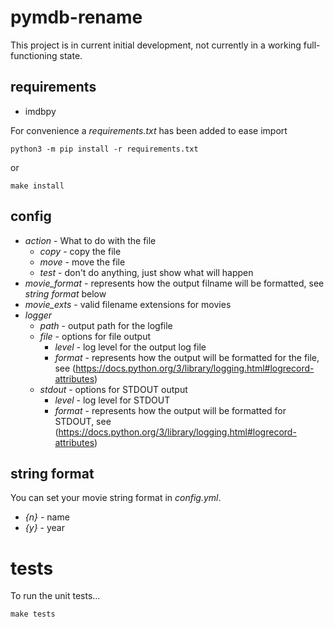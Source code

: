 # pymdb-rename
This project is in current initial development, not currently in a working full-functioning state.

## requirements
* imdbpy

For convenience a *requirements.txt* has been added to ease import

`python3 -m pip install -r requirements.txt`

or

`make install`

## config
* *action* - What to do with the file
  * *copy* - copy the file
  * *move* - move the file
  * *test* - don't do anything, just show what will happen
* *movie_format* - represents how the output filname will be formatted, see *string format* below
* *movie_exts* - valid filename extensions for movies
* *logger*
  * *path* - output path for the logfile
  * *file* - options for file output
    * *level* - log level for the output log file
    * *format* - represents how the output will be formatted for the file, see (https://docs.python.org/3/library/logging.html#logrecord-attributes)
  * *stdout* - options for STDOUT output
    * *level* - log level for STDOUT
    * *format* - represents how the output will be formatted for STDOUT, see (https://docs.python.org/3/library/logging.html#logrecord-attributes)

## string format
You can set your movie string format in *config.yml*.  

* *{n}* - name
* *{y}* - year

# tests
To run the unit tests...

`make tests` 